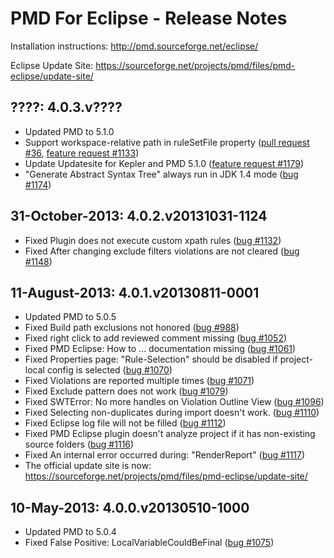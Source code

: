 # PMD For Eclipse - Release Notes

Installation instructions: <http://pmd.sourceforge.net/eclipse/>

Eclipse Update Site: <https://sourceforge.net/projects/pmd/files/pmd-eclipse/update-site/>

## ????: 4.0.3.v????

* Updated PMD to 5.1.0
* Support workspace-relative path in ruleSetFile property ([pull request #36], [feature request #1133])
* Update Updatesite for Kepler and PMD 5.1.0 ([feature request #1179])
* "Generate Abstract Syntax Tree" always run in JDK 1.4 mode ([bug #1174])

[pull request #36]: https://github.com/pmd/pmd/pull/36
[feature request #1133]: https://sourceforge.net/p/pmd/bugs/1133/
[feature request #1179]: https://sourceforge.net/p/pmd/bugs/1179/
[bug #1174]: https://sourceforge.net/p/pmd/bugs/1174/

## 31-October-2013: 4.0.2.v20131031-1124

* Fixed Plugin does not execute custom xpath rules ([bug #1132])
* Fixed After changing exclude filters violations are not cleared ([bug #1148])

[bug #1132]: https://sourceforge.net/p/pmd/bugs/1132/
[bug #1148]: https://sourceforge.net/p/pmd/bugs/1148/


## 11-August-2013: 4.0.1.v20130811-0001

* Updated PMD to 5.0.5
* Fixed Build path exclusions not honored ([bug  #988])
* Fixed right click to add reviewed comment missing ([bug #1052])
* Fixed PMD Eclipse: How to ... documentation missing ([bug #1061])
* Fixed Properties page: "Rule-Selection" should be disabled if project-local config is selected ([bug #1070])
* Fixed Violations are reported multiple times ([bug #1071])
* Fixed Exclude pattern does not work ([bug #1079])
* Fixed SWTError: No more handles on Violation Outline View ([bug #1096])
* Fixed Selecting non-duplicates during import doesn't work. ([bug #1110])
* Fixed Eclipse log file will not be filled ([bug #1112])
* Fixed PMD Eclipse plugin doesn't analyze project if it has non-existing source folders ([bug #1116])
* Fixed An internal error occurred during: "RenderReport" ([bug #1117])
* The official update site is now: <https://sourceforge.net/projects/pmd/files/pmd-eclipse/update-site/>

[bug  #988]: https://sourceforge.net/p/pmd/bugs/988/
[bug #1052]: https://sourceforge.net/p/pmd/bugs/1052/
[bug #1061]: https://sourceforge.net/p/pmd/bugs/1061/
[bug #1070]: https://sourceforge.net/p/pmd/bugs/1070/
[bug #1071]: https://sourceforge.net/p/pmd/bugs/1071/
[bug #1079]: https://sourceforge.net/p/pmd/bugs/1079/
[bug #1096]: https://sourceforge.net/p/pmd/bugs/1096/
[bug #1110]: https://sourceforge.net/p/pmd/bugs/1110/
[bug #1112]: https://sourceforge.net/p/pmd/bugs/1112/
[bug #1116]: https://sourceforge.net/p/pmd/bugs/1116/
[bug #1117]: https://sourceforge.net/p/pmd/bugs/1117/


## 10-May-2013: 4.0.0.v20130510-1000

* Updated PMD to 5.0.4
* Fixed False Positive: LocalVariableCouldBeFinal ([bug #1075])

[bug #1075]: http://sourceforge.net/p/pmd/bugs/1075/

